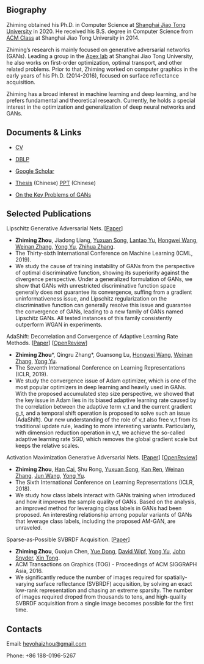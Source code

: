 ## Biography

Zhiming obtained his Ph.D. in Computer Science at [Shanghai Jiao Tong University](http://en.sjtu.edu.cn/) in 2020. He received his B.S. degree in Computer Science from [ACM Class](https://acm.sjtu.edu.cn/home) at Shanghai Jiao Tong University in 2014.

Zhiming’s research is mainly focused on generative adversarial networks (GANs). Leading a group in the [Apex lab](http://apex.sjtu.edu.cn/members) at Shanghai Jiao Tong University, he also works on first-order optimization, optimal transport, and other related problems. Prior to that, Zhiming worked on computer graphics in the early years of his Ph.D. (2014-2016), focused on surface reflectance acquisition.

Zhiming has a broad interest in machine learning and deep learning, and he prefers fundamental and theoretical research. Currently, he holds a special interest in the optimization and generalization of deep neural networks and GANs.

## Documents & Links

* [CV](https://github.com/ZhimingZhou/zhimingzhou.github.io/raw/master/Zhiming_Zhou_Resume.pdf) 

* [DBLP](https://dblp.org/pers/hd/z/Zhou:Zhiming)

* [Google Scholar](https://scholar.google.com/citations?user=b8YJ1EMAAAAJ&hl=en)

* [Thesis](https://github.com/ZhimingZhou/zhimingzhou.github.io/raw/master/Thesis.pdf) (Chinese) [PPT](https://github.com/ZhimingZhou/zhimingzhou.github.io/raw/master/Defense%20PPT.pptx) (Chinese)

* [On the Key Problems of GANs](https://github.com/ZhimingZhou/zhimingzhou.github.io/raw/master/On%20the%20Key%20Problems%20of%20GANs.pptx)

## Selected Publications 

Lipschitz Generative Adversarial Nets. \[[Paper](https://arxiv.org/abs/1902.05687)\]
* **Zhiming Zhou**, Jiadong Liang, [Yuxuan Song](https://yuxuansong.github.io/files/yuxuan_20Mar.pdf), [Lantao Yu](http://lantaoyu.com/), [Hongwei Wang](https://cs.stanford.edu/~hongweiw/), [Weinan Zhang](http://wnzhang.net/), [Yong Yu](http://apex.sjtu.edu.cn/members/yyu), [Zhihua Zhang](http://www.math.pku.edu.cn/teachers/zhzhang/).
* The Thirty-sixth International Conference on Machine Learning (ICML, 2019).
* We study the cause of training instability of GANs from the perspective of optimal discriminative function, showing its superiority against the divergence perspective. Under a generalized formulation of GANs, we show that GANs with unrestricted discriminative function space generally does not guarantee its convergence, suffing from a gradient uninformativeness issue, and Lipschitz regularization on the discriminative function can generally resolve this issue and guarantee the convergence of GANs, leading to a new family of GANs named Lipschitz GANs. All tested instances of this family consistently outperform WGAN in experiments.
   
AdaShift: Decorrelation and Convergence of Adaptive Learning Rate Methods. \[[Paper](https://arxiv.org/abs/1810.00143)\] \[[OpenReview](https://openreview.net/forum?id=HkgTkhRcKQ)\]
* **Zhiming Zhou**\*, Qingru Zhang\*, Guansong Lu, [Hongwei Wang](https://cs.stanford.edu/~hongweiw/), [Weinan Zhang](http://wnzhang.net/), [Yong Yu](http://apex.sjtu.edu.cn/members/yyu).
* The Seventh International Conference on Learning Representations (ICLR, 2019).
* We study the convergence issue of Adam optimizer, which is one of the most popular optimizers in deep learning and heavily used in GANs. With the proposed accumulated step size perspective, we showed that the key issue in Adam lies in its biased adaptive learning rate caused by the correlation between the adaptive term v_t and the current gradient g_t, and a temporal shift operation is proposed to solve such an issue (AdaShift). Our new understanding of the role of v_t also free v_t from its traditional update rule, leading to more interesting variants. Particularly, with dimension reduction operation in v_t, we achieve the so-called adaptive learning rate SGD, which removes the global gradient scale but keeps the relative scales.

Activation Maximization Generative Adversarial Nets. \[[Paper](https://arxiv.org/abs/1703.02000)\] \[[OpenReview](https://openreview.net/forum?id=HyyP33gAZ&noteId=HyyP33gAZ)\]
* **Zhiming Zhou**, [Han Cai](https://han-cai.github.io/files/cv.pdf), Shu Rong, [Yuxuan Song](https://yuxuansong.github.io/files/yuxuan_20Mar.pdf), [Kan Ren](http://www.saying.ren/), [Weinan Zhang](http://wnzhang.net/), [Jun Wang](http://www0.cs.ucl.ac.uk/staff/Jun.Wang/), [Yong Yu](http://apex.sjtu.edu.cn/members/yyu).
* The Sixth International Conference on Learning Representations (ICLR, 2018).
* We study how class labels interact with GANs training when introduced and how it improves the sample quality of GANs. Based on the analysis, an improved method for leveraging class labels in GANs had been proposed. An interesting relationship among popular variants of GANs that leverage class labels, including the proposed AM-GAN, are unraveled.
	
Sparse-as-Possible SVBRDF Acquisition. \[[Paper](http://yuedong.shading.me/project/sparsesvbrdf/sparsesvbrdf.pdf)\]
* **Zhiming Zhou**, Guojun Chen, [Yue Dong](http://yuedong.shading.me/), [David Wipf](\href{http://www.davidwipf.com/home.html), [Yong Yu](http://apex.sjtu.edu.cn/members/yyu), [John Snyder](https://www.microsoft.com/en-us/research/people/johnsny/), [Xin Tong](http://www.xtong.info/).
* ACM Transactions on Graphics (TOG) - Proceedings of ACM SIGGRAPH Asia, 2016. 
* We significantly reduce the number of images required for spatially-varying surface reflectance (SVBRDF) acquisition, by solving an exact low-rank representation and chasing an extreme sparsity. The number of images required droped from thousands to tens, and high-quality SVBRDF acquisition from a single image becomes possible for the first time.


## Contacts
Email: heyohaizhou@gmail.com

Phone: +86 188-0196-5267
